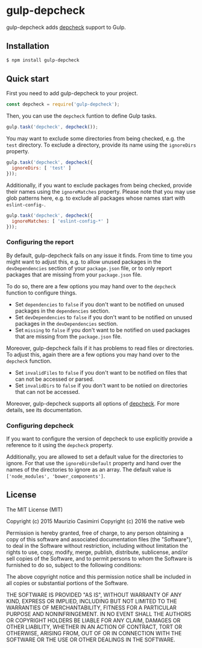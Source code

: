 # gulp-depcheck

gulp-depcheck adds [depcheck](https://www.npmjs.com/package/depcheck) support to Gulp.

## Installation

```bash
$ npm install gulp-depcheck
```

## Quick start

First you need to add gulp-depcheck to your project.

```javascript
const depcheck = require('gulp-depcheck');
```

Then, you can use the `depcheck` funtion to define Gulp tasks.

```javascript
gulp.task('depcheck', depcheck());
```

You may want to exclude some directories from being checked, e.g. the `test` directory. To exclude a directory, provide its name using the `ignoreDirs` property.

```javascript
gulp.task('depcheck', depcheck({
  ignoreDirs: [ 'test' ]
}));
```

Additionally, if you want to exclude packages from being checked, provide their names using the `ignoreMatches` property. Please note that you may use glob patterns here, e.g. to exclude all packages whose names start with `eslint-config-`.

```javascript
gulp.task('depcheck', depcheck({
  ignoreMatches: [ 'eslint-config-*' ]
}));
```

### Configuring the report

By default, gulp-depcheck fails on any issue it finds. From time to time you might want to adjust this, e.g. to allow unused packages in the `devDependencies` section of your `package.json` file, or to only report packages that are missing from your `package.json` file.

To do so, there are a few options you may hand over to the `depcheck` function to configure things.

- Set `dependencies` to `false` if you don't want to be notified on unused packages in the `dependencies` section.
- Set `devDependencies` to `false` if you don't want to be notified on unused packages in the `devDependencies` section.
- Set `missing` to `false` if you don't want to be notified on used packages that are missing from the `package.json` file.

Moreover, gulp-depcheck fails if it has problems to read files or directories. To adjust this, again there are a few options you may hand over to the `depcheck` function.

- Set `invalidFiles` to `false` if you don't want to be notified on files that can not be accessed or parsed.
- Set `invalidDirs` to `false` if you don't want to be notiied on directories that can not be accessed.

Moreover, gulp-depcheck supports all options of [depcheck](https://www.npmjs.com/package/depcheck). For more details, see its documentation.

### Configuring depcheck

If you want to configure the version of depcheck to use explicitly provide a reference to it using the `depcheck` property.

Additionally, you are allowed to set a default value for the directories to ignore. For that use the `ignoreDirsDefault` property and hand over the names of the directories to ignore as an array. The default value is `['node_modules', 'bower_components']`.

## License

The MIT License (MIT)

Copyright (c) 2015 Maurizio Casimirri
Copyright (c) 2016 the native web

Permission is hereby granted, free of charge, to any person obtaining a copy
of this software and associated documentation files (the "Software"), to deal
in the Software without restriction, including without limitation the rights
to use, copy, modify, merge, publish, distribute, sublicense, and/or sell
copies of the Software, and to permit persons to whom the Software is
furnished to do so, subject to the following conditions:

The above copyright notice and this permission notice shall be included in all
copies or substantial portions of the Software.

THE SOFTWARE IS PROVIDED "AS IS", WITHOUT WARRANTY OF ANY KIND, EXPRESS OR
IMPLIED, INCLUDING BUT NOT LIMITED TO THE WARRANTIES OF MERCHANTABILITY,
FITNESS FOR A PARTICULAR PURPOSE AND NONINFRINGEMENT. IN NO EVENT SHALL THE
AUTHORS OR COPYRIGHT HOLDERS BE LIABLE FOR ANY CLAIM, DAMAGES OR OTHER
LIABILITY, WHETHER IN AN ACTION OF CONTRACT, TORT OR OTHERWISE, ARISING FROM,
OUT OF OR IN CONNECTION WITH THE SOFTWARE OR THE USE OR OTHER DEALINGS IN THE
SOFTWARE.
